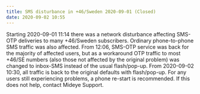 ```yaml
---
title: SMS disturbance in +46/Sweden 2020-09-01 (Closed)
date: 2020-09-02 10:55
---
```


Starting 2020-09-01 11:14 there was a network disturbance affecting SMS-OTP deliveries to many +46/Sweden subscribers. Ordinary phone-to-phone SMS traffic was also affected. From 12:06, SMS-OTP service was back for the majority of affected users, but as a workaround OTP traffic to most +46/SE numbers (also those not affected by the original problem) was changed to inbox-SMS instead of the usual flash/pop-up. From 2020-09-02 10:30, all traffic is back to the original defaults with flash/pop-up. For any users still experiencing problems, a phone re-start is recommended. If this does not help, contact Mideye Support.
